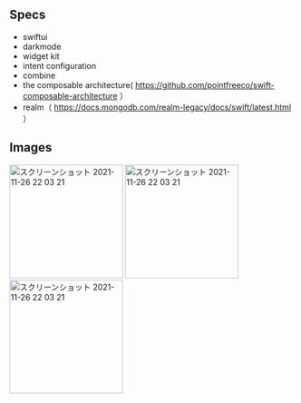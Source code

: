 ## Specs

- swiftui
- darkmode
- widget kit
- intent configuration
- combine
- the composable architecture( https://github.com/pointfreeco/swift-composable-architecture ）
- realm（ https://docs.mongodb.com/realm-legacy/docs/swift/latest.html ）

## Images

<img width="200" alt="スクリーンショット 2021-11-26 22 03 21" src="https://user-images.githubusercontent.com/2268288/143586636-d6618856-01bc-4f6a-be26-85894d092304.jpeg"> <img width="200" alt="スクリーンショット 2021-11-26 22 03 21" src="https://user-images.githubusercontent.com/2268288/143586792-911b9799-85e1-40de-b691-6fab5db06c38.png"> <img width="200" alt="スクリーンショット 2021-11-26 22 03 21" src="https://user-images.githubusercontent.com/2268288/143586855-1f2d0b89-07b9-4d95-a443-15e05c1e29cc.png">
